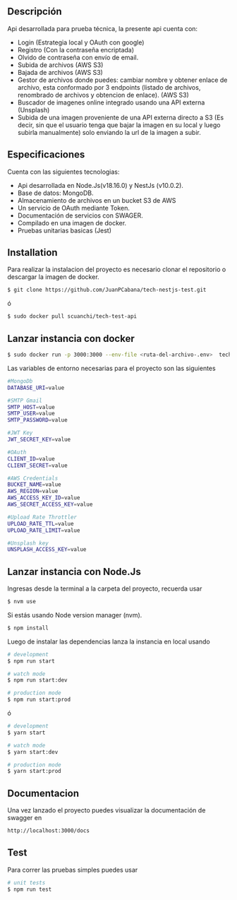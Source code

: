 
## Descripción

Api desarrollada para prueba técnica, la presente api cuenta con:

- Login (Estrategia local y OAuth con google)
- Registro (Con la contraseña encriptada)
- Olvido de contraseña con envío de email.
- Subida de archivos (AWS S3)
- Bajada de archivos (AWS S3)
- Gestor de archivos donde puedes: cambiar nombre y obtener enlace de
archivo, esta conformado por 3 endpoints (listado de archivos, renombrado de archivos y obtencion de enlace). (AWS S3)
- Buscador de imagenes online integrado usando una API externa
(Unsplash)
- Subida de una imagen proveniente de una API externa directo a S3 (Es
decir, sin que el usuario tenga que bajar la imagen en su local y luego
subirla manualmente) solo enviando la url de la imagen a subir.

## Especificaciones
Cuenta con las siguientes tecnologias:
 - Api desarrollada en Node.Js(v18.16.0) y NestJs (v10.0.2).
 - Base de datos: MongoDB.
 - Almacenamiento de archivos en un bucket S3 de AWS
 - Un servicio de OAuth mediante Token.
 - Documentación de servicios con SWAGER.
 - Compilado en una imagen de docker.
 - Pruebas unitarias basicas (Jest)


## Installation

Para realizar la instalacion del proyecto es necesario clonar el repositorio o descargar la imagen de docker.

```bash
$ git clone https://github.com/JuanPCabana/tech-nestjs-test.git
```
ó
```bash
$ sudo docker pull scuanchi/tech-test-api
```

## Lanzar instancia con docker
```bash
$ sudo docker run -p 3000:3000 --env-file <ruta-del-archivo-.env>  tech-test-api 
```
Las variables de entorno necesarias para el proyecto son las siguientes
```bash
#MongoDb
DATABASE_URI=value

#SMTP Gmail
SMTP_HOST=value
SMTP_USER=value
SMTP_PASSWORD=value

#JWT Key
JWT_SECRET_KEY=value

#OAuth
CLIENT_ID=value
CLIENT_SECRET=value

#AWS Credentials
BUCKET_NAME=value
AWS_REGION=value
AWS_ACCESS_KEY_ID=value
AWS_SECRET_ACCESS_KEY=value

#Upload Rate Throttler
UPLOAD_RATE_TTL=value
UPLOAD_RATE_LIMIT=value

#Unsplash key
UNSPLASH_ACCESS_KEY=value 
```
## Lanzar instancia con Node.Js
Ingresas desde la terminal a la carpeta del proyecto, recuerda usar
```bash
$ nvm use 
```
Si estás usando Node version manager (nvm).
```bash
$ npm install
```
Luego de instalar las dependencias lanza la instancia en local usando
```bash
# development
$ npm run start

# watch mode
$ npm run start:dev

# production mode
$ npm run start:prod
```
ó
```bash
# development
$ yarn start

# watch mode
$ yarn start:dev

# production mode
$ yarn start:prod
```
## Documentacion
Una vez lanzado el proyecto puedes visualizar la documentación de swagger en 
```bash
http://localhost:3000/docs
```

## Test
Para correr las pruebas simples puedes usar

```bash
# unit tests
$ npm run test
```

